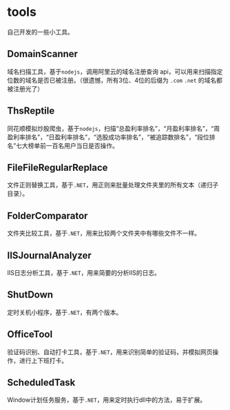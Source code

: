 # tools
自己开发的一些小工具。

## DomainScanner
域名扫描工具，基于`nodejs`，调用阿里云的域名注册查询 api，可以用来扫描指定位数的域名是否已被注册。（很遗憾，所有3位、4位的后缀为 `.com` `.net` 的域名都被注册光了）

## ThsReptile
同花顺模拟炒股爬虫，基于`nodejs`，扫描“总盈利率排名”，“月盈利率排名”，“周盈利率排名”，“日盈利率排名”，“选股成功率排名”，“被追踪数排名”，“段位排名”七大榜单前一百名用户当日是否操作。

## FileFileRegularReplace
文件正则替换工具，基于`.NET`，用正则来批量处理文件夹里的所有文本（递归子目录）。

## FolderComparator
文件夹比较工具，基于`.NET`，用来比较两个文件夹中有哪些文件不一样。

## IISJournalAnalyzer
IIS日志分析工具，基于`.NET`，用来简要的分析IIS的日志。

## ShutDown
定时关机小程序，基于`.NET`，有两个版本。

## OfficeTool
验证码识别、自动打卡工具，基于`.NET`，用来识别简单的验证码，并模拟网页操作，进行上下班打卡。

## ScheduledTask
Window计划任务服务，基于`.NET`，用来定时执行dll中的方法，易于扩展。